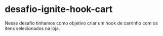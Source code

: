 # desafio-ignite-hook-cart
Nesse desafio tinhamos como objetivo criar um hook de carrinho com os itens selecionados na loja.
